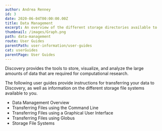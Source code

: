 ```yaml
---
author: Andrea Renney
id: 3
date: 2020-06-04T00:00:00.00Z
title: Data Management
excerpt: An overview of the different storage directories available to you, and instructions on transferring files between your personal computer and Discovery.
thumbnail: /images/Graph.png
path: data-management
route: User Guides
parentPath: user-information/user-guides
cat: userGuides
parentPage: User Guides
---
```

Discovery provides the tools to store, visualize, and analyze the large amounts of data that are required for computational research. 

The following user guides provide instructions for transferring your data to Discovery, as well as information on the different storage file systems available to you.

 - Data Management Overview
 - Transferring Files using the Command Line
 - Transferring Files using a Graphical User Interface
 - Transferring Files using Globus
 - Storage File Systems